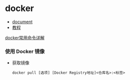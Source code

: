 
# docker

- [document](https://docs.docker.com/)
- [教程](https://yeasy.gitbooks.io/docker_practice/content/introduction/why.html)


[docker常用命令详解](https://blog.csdn.net/permike/article/details/51879578)

### 使用 Docker 镜像

- 获取镜像

      docker pull [选项] [Docker Registry地址]<仓库名>:<标签>
